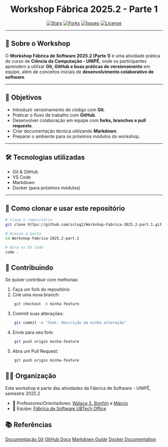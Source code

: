 <h1 align="center"> Workshop Fábrica 2025.2 - Parte 1 </h1>

<div align="center">

[![Stars](https://img.shields.io/github/stars/sslog2/Workshop-Fabrica-2025.2-part.1?style=for-the-badge&label=STARS&color=yellow&logo=github)](https://github.com/sslog2/Workshop-Fabrica-2025.2-part.1/stargazers)
[![Forks](https://img.shields.io/github/forks/sslog2/Workshop-Fabrica-2025.2-part.1?style=for-the-badge&label=FORKS&color=blue)](https://github.com/sslog2/Workshop-Fabrica-2025.2-part.1/network/members)
[![Issues](https://img.shields.io/github/issues/sslog2/Workshop-Fabrica-2025.2-part.1?style=for-the-badge&label=ISSUES&color=green)](https://github.com/sslog2/Workshop-Fabrica-2025.2-part.1/issues)
[![License](https://img.shields.io/badge/LICENSE-MIT-green?style=for-the-badge&logo=opensourceinitiative)](./LICENSE)

</div>

---

## 📌 Sobre o Workshop
O **Workshop Fábrica de Software 2025.2 (Parte 1)** é uma atividade prática do curso de **Ciência da Computação - UNIPÊ**, onde os participantes aprendem a utilizar **Git, GitHub e boas práticas de versionamento** em equipe, além de conceitos iniciais de **desenvolvimento colaborativo de software**.

---

## 🎯 Objetivos
- Introduzir versionamento de código com **Git**.
- Praticar o fluxo de trabalho com **GitHub**.
- Desenvolver colaboração em equipe com **forks, branches e pull requests**.
- Criar documentação técnica utilizando **Markdown**.
- Preparar o ambiente para os próximos módulos do workshop.

---

## 🛠️ Tecnologias utilizadas
- Git & GitHub
- VS Code
- Markdown
- Docker (para próximos módulos)

---

## 🚀 Como clonar e usar este repositório
```bash
# Clone o repositório
git clone https://github.com/sslog2/Workshop-Fabrica-2025.2-part.1.git

# Acesse a pasta
cd Workshop-Fabrica-2025.2-part.1

# Abra no VS Code
code .
 ````

## 🤝 Contribuindo

Se quiser contribuir com melhorias:

1. Faça um fork do repositório
2. Crie uma nova branch:
```bash 
    git checkout -b minha-feature
````
3. Commit suas alterações:
```bash 
    git commit -m "feat: descrição da minha alteração" 
```
4. Envie para seu fork:
```bash 
    git push origin minha-feature
```
5. Abra um Pull Request:
```bash
    git push origin minha-feature
```

## 👨‍🏫 Organização
Este workshop é parte das atividades da Fábrica de Software - UNIPÊ, semestre 2025.2

- 📌 Professores/Orientadores: [Walace S. Bonfim](https://www.linkedin.com/in/walace-bonfim/) e [Márcio]()
- 📌 Equipe: [Fábrica de Software UBTech Office](https://www.linkedin.com/company/f%C3%A1brica-de-software-unipe/)


## 📚 Referências

[Documentação Git](https://git-scm.com/docs/git/pt_BR)
[GitHub Docs](https://docs.github.com/pt)
[Markdown Guide](https://www.markdownguide.org/)
[Docker Documentation](https://docs.docker.com/)
